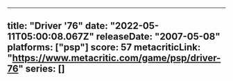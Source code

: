 
---
title: "Driver '76"
date: "2022-05-11T05:00:08.067Z"
releaseDate: "2007-05-08"
platforms: ["psp"]
score: 57
metacriticLink: "https://www.metacritic.com/game/psp/driver-76"
series: []
---
